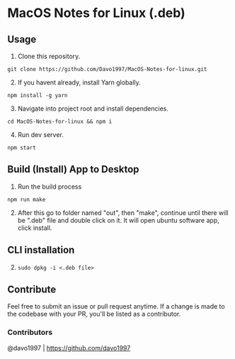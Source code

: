 # MacOS Notes for Linux (.deb)

## Usage
1. Clone this repository.
```
git clone https://github.com/Davo1997/MacOS-Notes-for-linux.git
```
2. If you havent already, install Yarn globally.
```
npm install -g yarn
```
3. Navigate into project root and install dependencies.
```
cd MacOS-Notes-for-linux && npm i
```
4. Run dev server.
```
npm start
```
## Build (Install) App to Desktop
1. Run the build process
```
npm run make
```
2. After this go to folder named "out", then "make", continue until there will be ".deb" file and double click on it. It
  will open ubuntu software app, click install.

## CLI installation
2. ```sudo dpkg -i <.deb file>```

## Contribute
Feel free to submit an issue or pull request anytime. If a change is made to the codebase with your PR, you'll be listed as a contributor.

### Contributors
@davo1997 | https://github.com/davo1997
